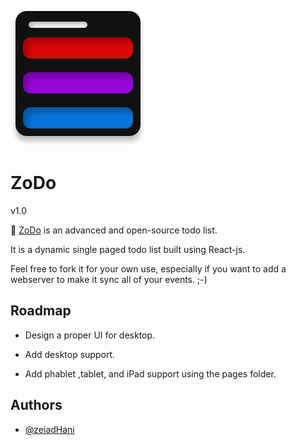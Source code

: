 
![Logo](icon.svg)

    
# ZoDo

v1.0

📝 [ZoDo]('') is an advanced and open-source todo list.

It is a dynamic single paged todo list built using React-js.

Feel free to fork it for your own use, especially if you want to add a webserver to make it sync all of your events. ;-)

## Roadmap

- Design a proper UI for desktop.

- Add desktop support.

- Add phablet ,tablet, and iPad support using the pages folder.


  
## Authors

- [@zeiadHani](https://github.com/Zeiadhani)

  